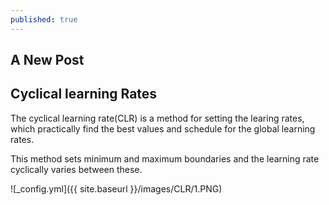 ```yaml
---
published: true
---
```

## A New Post

## Cyclical learning Rates
The cyclical learning rate(CLR) is a method for setting the learing rates, which practically find the best values and schedule for the global learning rates.

This method sets minimum and maximum boundaries and the learning rate cyclically varies between these.

![_config.yml]({{ site.baseurl }}/images/CLR/1.PNG)

